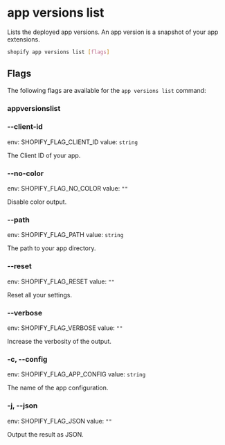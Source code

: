 # app versions list

Lists the deployed app versions. An app version is a snapshot of your app extensions.

```bash
shopify app versions list [flags]
```

## Flags

The following flags are available for the `app versions list` command:

### appversionslist

### --client-id <value>

env: SHOPIFY_FLAG_CLIENT_ID
value: `string`

The Client ID of your app.

### --no-color

env: SHOPIFY_FLAG_NO_COLOR
value: `""`

Disable color output.

### --path <value>

env: SHOPIFY_FLAG_PATH
value: `string`

The path to your app directory.

### --reset

env: SHOPIFY_FLAG_RESET
value: `""`

Reset all your settings.

### --verbose

env: SHOPIFY_FLAG_VERBOSE
value: `""`

Increase the verbosity of the output.

### -c, --config <value>

env: SHOPIFY_FLAG_APP_CONFIG
value: `string`

The name of the app configuration.

### -j, --json

env: SHOPIFY_FLAG_JSON
value: `""`

Output the result as JSON.

